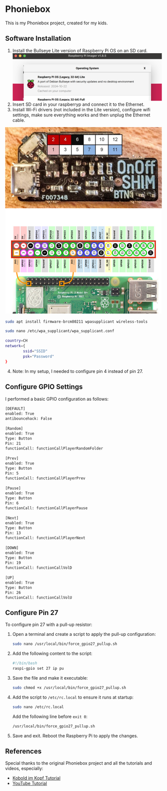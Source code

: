 # Phoniebox

This is my Phoniebox project, created for my kids.

## Software Installation

1. Install the Bullseye Lite version of Raspberry Pi OS on an SD card.
   ![Raspbian OS](assets/raspbian.png)
2. Insert SD card in your raspberryp and connect it to the Ethernet.
3. Install Wi-Fi drivers (not included in the Lite version), configure wifi settings, make sure everything works and then unplug the Ethernet cable.

![OnOff SHIM](assets/onoffshim.jpg)
![RaspberryPI](assets/raspberrypi.png)

```bash
sudo apt install firmware-brcm80211 wpasupplicant wireless-tools
```
```bash
sudo nano /etc/wpa_supplicant/wpa_supplicant.conf
````

```bash
country=CH
network={
        ssid="SSID"
        psk="Password"
}
```


4. Note: In my setup, I needed to configure pin 4 instead of pin 27.

## Configure GPIO Settings

I performed a basic GPIO configuration as follows:

```
[DEFAULT]
enabled: True
antibouncehack: False

[Random]
enabled: True
Type: Button
Pin: 21
functionCall: functionCallPlayerRandomFolder

[Prev]
enabled: True
Type: Button
Pin: 5
functionCall: functionCallPlayerPrev

[Pause]
enabled: True
Type: Button
Pin: 6
functionCall: functionCallPlayerPause

[Next]
enabled: True
Type: Button
Pin: 13
functionCall: functionCallPlayerNext

[DOWN]
enabled: True
Type: Button
Pin: 19
functionCall: functionCallVolD

[UP]
enabled: True
Type: Button
Pin: 26
functionCall: functionCallVolU
```

## Configure Pin 27

To configure pin 27 with a pull-up resistor:

1. Open a terminal and create a script to apply the pull-up configuration:

   ```bash
   sudo nano /usr/local/bin/force_gpio27_pullup.sh
   ```

2. Add the following content to the script:

   ```bash
   #!/bin/bash
   raspi-gpio set 27 ip pu
   ```

3. Save the file and make it executable:

   ```bash
   sudo chmod +x /usr/local/bin/force_gpio27_pullup.sh
   ```

4. Add the script to `/etc/rc.local` to ensure it runs at startup:

   ```bash
   sudo nano /etc/rc.local
   ```

   Add the following line before `exit 0`:

   ```bash
   /usr/local/bin/force_gpio27_pullup.sh
   ```

5. Save and exit. Reboot the Raspberry Pi to apply the changes.

## References

Special thanks to the original Phoniebox project and all the tutorials and videos, especially:
* [Kobold im Kopf Tutorial](https://koboldimkopf.wordpress.com/2020/01/10/tutorial-phoniebox/)
* [YouTube Tutorial](https://www.youtube.com/watch?v=9S8yvfvFSNg)


